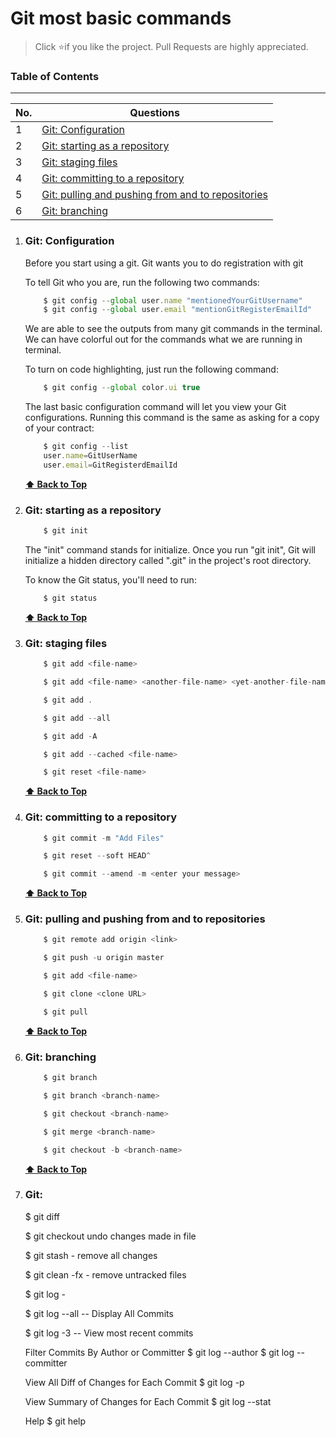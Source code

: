 #  Git most basic commands

> Click :star:if you like the project. Pull Requests are highly appreciated.

### Table of Contents
-------------------------------------------------------------------
| No. | Questions |
|---- | ---------
|1  | [Git: Configuration](#git-configuration) |
|2  | [Git: starting as a repository](#git-starting-as-a-repository) |
|3  | [Git: staging files](#git-staging-files)|
|4  | [Git: committing to a repository](#git-committing-to-a-repository)|
|5  | [Git: pulling and pushing from and to repositories](#git-pulling-and-pushing-from-and-to-repositories)|
|6  | [Git: branching](#git-branching)|

1.  ### Git: Configuration
    Before you start using a git. Git wants you to do registration with git

    To tell Git who you are, run the following two commands:
    
    ```javascript
        $ git config --global user.name "mentionedYourGitUsername"
        $ git config --global user.email "mentionGitRegisterEmailId"
    ```

    We are able to see the outputs from many git commands in the terminal. We can have colorful out for the commands what we are running in terminal.

    To turn on code highlighting, just run the following command:

    ```javascript
        $ git config --global color.ui true
    ```

    The last basic configuration command will let you view your Git configurations. Running this command is the same as asking for a copy of your contract:

    ```javascript
        $ git config --list
        user.name=GitUserName
        user.email=GitRegisterdEmailId
    ```
    **[⬆ Back to Top](#table-of-contents)**

2.  ### Git: starting as a repository
    ```javascript
        $ git init
    ```

    The "init" command stands for initialize. Once you run "git init", Git will initialize a hidden directory called ".git" in the project's root directory.

    To know the Git status, you'll need to run:
    ```javascript
        $ git status
    ```
    **[⬆ Back to Top](#table-of-contents)**

3.  ### Git: staging files

    ```javascript
        $ git add <file-name>
    ```

    ```javascript
        $ git add <file-name> <another-file-name> <yet-another-file-name>
    ```

    ```javascript
        $ git add .
    ```

    ```javascript
        $ git add --all
    ```

    ```javascript
        $ git add -A
    ```

    ```javascript
        $ git add --cached <file-name>
    ```

    ```javascript
        $ git reset <file-name>
    ```
    **[⬆ Back to Top](#table-of-contents)**

4.  ### Git: committing to a repository
    ```javascript
        $ git commit -m "Add Files"
    ```

    ```javascript
        $ git reset --soft HEAD^
    ```

    ```javascript
        $ git commit --amend -m <enter your message>
    ```
    **[⬆ Back to Top](#table-of-contents)**

5.  ### Git: pulling and pushing from and to repositories
    ```javascript
        $ git remote add origin <link>
    ```

    ```javascript
        $ git push -u origin master
    ```

    ```javascript
        $ git add <file-name>
    ```

    ```javascript
        $ git clone <clone URL>
    ```

    ```javascript
        $ git pull
    ```
    **[⬆ Back to Top](#table-of-contents)**

6.  ### Git: branching
    ```javascript
        $ git branch
    ```

    ```javascript
        $ git branch <branch-name>
    ```

    ```javascript
        $ git checkout <branch-name>
    ```

    ```javascript
        $ git merge <branch-name>
    ```

    ```javascript
        $ git checkout -b <branch-name>
    ```
    **[⬆ Back to Top](#table-of-contents)**

7.  ### Git:
    $ git diff <file-name>

    $ git checkout <file-name> undo changes made in file

    $ git stash - remove all changes

    $ git clean -fx - remove untracked files

    $ git log - 

    $ git log --all -- Display All Commits

    $ git log -3 -- View most recent commits

    Filter Commits By Author or Committer
    $ git log --author <name>
    $ git log --committer <name>

    View All Diff of Changes for Each Commit
    $ git log -p

    View Summary of Changes for Each Commit
    $ git log --stat

    Help
    $ git help
